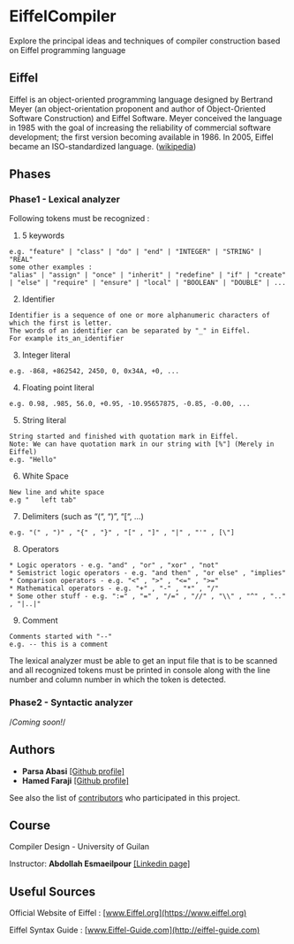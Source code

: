 # EiffelCompiler
Explore the principal ideas and techniques of compiler construction based on Eiffel programming language

## Eiffel
Eiffel is an object-oriented programming language designed by Bertrand Meyer (an object-orientation proponent and author of Object-Oriented Software Construction) and Eiffel Software. Meyer conceived the language in 1985 with the goal of increasing the reliability of commercial software development; the first version becoming available in 1986. In 2005, Eiffel became an ISO-standardized language. ([wikipedia](https://en.wikipedia.org/wiki/Eiffel_(programming_language)))

## Phases
### Phase1 - Lexical analyzer
Following tokens must be recognized :
1. 5 keywords
```
e.g. "feature" | "class" | "do" | "end" | "INTEGER" | "STRING" | "REAL"
some other examples :
"alias" | "assign" | "once" | "inherit" | "redefine" | "if" | "create" | "else" | "require" | "ensure" | "local" | "BOOLEAN" | "DOUBLE" | ...
```
2. Identifier
```
Identifier is a sequence of one or more alphanumeric characters of which the first is letter.
The words of an identifier can be separated by "_" in Eiffel. 
For example its_an_identifier
```
3. Integer literal
```
e.g. -868, +862542, 2450, 0, 0x34A, +0, ...
```
4. Floating point literal
```
e.g. 0.98, .985, 56.0, +0.95, -10.95657875, -0.85, -0.00, ...
```
5. String literal
```
String started and finished with quotation mark in Eiffel.
Note: We can have quotation mark in our string with [%"] (Merely in Eiffel)
e.g. "Hello"
```
6. White Space
```
New line and white space
e.g "	left tab"
```
7. Delimiters (such as “(“, “)”, “[“, …)
```
e.g. "(" , ")" , "{" , "}" , "[" , "]" , "|" , "'" , [\"]
```
8. Operators
```
* Logic operators - e.g. "and" , "or" , "xor" , "not"
* Semistrict logic operators - e.g. "and then" , "or else" , "implies"
* Comparison operators - e.g. "<" , ">" , "<=" , ">="
* Mathematical operators - e.g. "+" , "-" , "*" , "/"
* Some other stuff - e.g. ":=" , "=" , "/=" , "//" , "\\" , "^" , ".." , "|..|" 
```
9. Comment
```
Comments started with "--"
e.g. -- this is a comment
```
The lexical analyzer must be able to get an input file that is to be scanned and all recognized tokens must be printed in console along with the line number and column number in which the token is detected.
### Phase2 - Syntactic analyzer
/*Coming soon!*/
## Authors
* **Parsa Abasi** [[Github profile]](https://github.com/parsapersian96)
* **Hamed Faraji** [[Github profile]](https://github.com/hamed-faraji)

See also the list of [contributors](https://github.com/parsapersian96/EiffelCompiler/contributors) who participated in this project.

## Course
Compiler Design - University of Guilan

Instructor: **Abdollah Esmaeilpour** [[Linkedin page]](https://ir.linkedin.com/in/abdollah-e)

## Useful Sources
Official Website of Eiffel : [www.Eiffel.org](https://www.eiffel.org)

Eiffel Syntax Guide : [www.Eiffel-Guide.com](http://eiffel-guide.com)